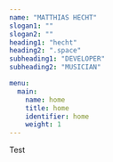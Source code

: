 ```yaml
---
name: "MATTHIAS HECHT"
slogan1: ""
slogan2: ""
heading1: "hecht"
heading2: ".space"
subheading1: "DEVELOPER"
subheading2: "MUSICIAN"

menu:
  main:
    name: home
    title: home
    identifier: home
    weight: 1
---
```


Test
